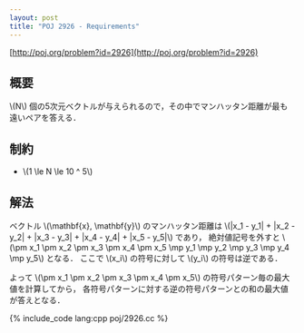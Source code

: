 ```yaml
---
layout: post
title: "POJ 2926 - Requirements"
---
```

[http://poj.org/problem?id=2926](http://poj.org/problem?id=2926)

## 概要
\\(N\\) 個の5次元ベクトルが与えられるので，その中でマンハッタン距離が最も遠いペアを答える．

## 制約
- \\(1 \le N \le 10 ^ 5\\)

## 解法
ベクトル \\(\\mathbf{x}, \\mathbf{y}\\) のマンハッタン距離は \\(|x\_1 - y\_1| + |x\_2 - y\_2| + |x\_3 - y\_3| + |x\_4 - y\_4| + |x\_5 - y\_5|\\) であり，
絶対値記号を外すと \\(\\pm x\_1 \\pm x\_2 \\pm x\_3 \\pm x\_4 \\pm x\_5 \\mp y\_1 \\mp y\_2 \\mp y\_3 \\mp y\_4 \\mp y\_5\\) となる．
ここで \\(x\_i\\) の符号に対して \\(y\_i\\) の符号は逆である．

よって \\(\\pm x\_1 \\pm x\_2 \\pm x\_3 \\pm x\_4 \\pm x\_5\\) の符号パターン毎の最大値を計算してから，
各符号パターンに対する逆の符号パターンとの和の最大値が答えとなる．

{% include_code lang:cpp poj/2926.cc %}
